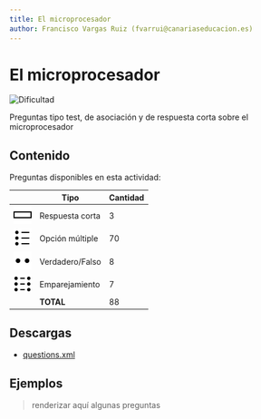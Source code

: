 ```yaml
---
title: El microprocesador
author: Francisco Vargas Ruiz (fvarrui@canariaseducacion.es)
---
```


# El microprocesador


![Dificultad](https://img.shields.io/badge/Dificultad-Media-yellow)


Preguntas tipo test, de asociación y de respuesta corta sobre el microprocesador

## Contenido

Preguntas disponibles en esta actividad:

|   | Tipo              | Cantidad                   |
| - | ----------------- | -------------------------- |
| ![](https://raw.githubusercontent.com/iescanarias/actividades/main/.activities-organizer/icons/shortanswer.svg) | Respuesta corta | 3 |
| ![](https://raw.githubusercontent.com/iescanarias/actividades/main/.activities-organizer/icons/multichoice.svg) | Opción múltiple | 70 |
| ![](https://raw.githubusercontent.com/iescanarias/actividades/main/.activities-organizer/icons/truefalse.svg) | Verdadero/Falso | 8 |
| ![](https://raw.githubusercontent.com/iescanarias/actividades/main/.activities-organizer/icons/matching.svg) | Emparejamiento | 7 |
|   | **TOTAL**         | 88 |

## Descargas

- [questions.xml](https%3A//raw.githubusercontent.com/iescanarias/actividades/main/hardware/microprocesador/el%20microprocesador/questions.xml)


## Ejemplos

> renderizar aquí algunas preguntas